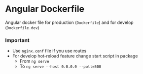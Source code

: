# Angular Dockerfile

Angular docker file for production (`Dockerfile`) 
and for develop (`Dockerfile.dev`)

### Important

- Use `nginx.conf` file if you use routes
- For develop hot-reload feature change start script in package 
    - From `ng serve`
    - To `ng serve --host 0.0.0.0 --poll=500`